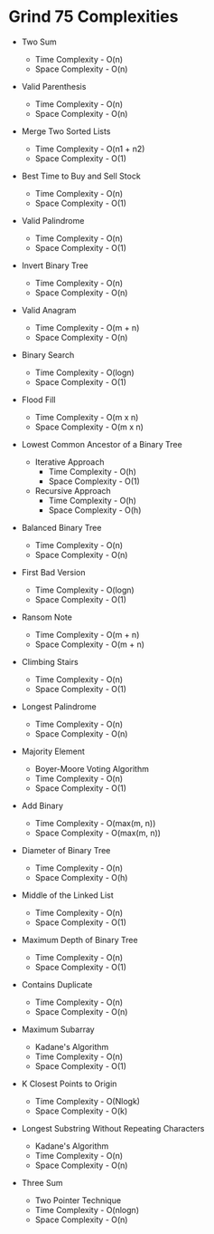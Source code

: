 # Grind 75 Complexities

- Two Sum
  - Time Complexity - O(n)
  - Space Complexity - O(n)
- Valid Parenthesis
  - Time Complexity - O(n)
  - Space Complexity - O(n)
- Merge Two Sorted Lists
  - Time Complexity - O(n1 + n2)
  - Space Complexity - O(1)
- Best Time to Buy and Sell Stock

  - Time Complexity - O(n)
  - Space Complexity - O(1)

- Valid Palindrome
  - Time Complexity - O(n)
  - Space Complexity - O(1)
- Invert Binary Tree
  - Time Complexity - O(n)
  - Space Complexity - O(n)
- Valid Anagram

  - Time Complexity - O(m + n)
  - Space Complexity - O(n)

- Binary Search
  - Time Complexity - O(logn)
  - Space Complexity - O(1)
- Flood Fill
  - Time Complexity - O(m x n)
  - Space Complexity - O(m x n)
- Lowest Common Ancestor of a Binary Tree

  - Iterative Approach
    - Time Complexity - O(h)
    - Space Complexity - O(1)
  - Recursive Approach
    - Time Complexity - O(h)
    - Space Complexity - O(h)

- Balanced Binary Tree
  - Time Complexity - O(n)
  - Space Complexity - O(n)
- First Bad Version
  - Time Complexity - O(logn)
  - Space Complexity - O(1)
- Ransom Note
  - Time Complexity - O(m + n)
  - Space Complexity - O(m + n)
- Climbing Stairs
  - Time Complexity - O(n)
  - Space Complexity - O(1)
- Longest Palindrome
  - Time Complexity - O(n)
  - Space Complexity - O(n)
- Majority Element
  - Boyer-Moore Voting Algorithm
  - Time Complexity - O(n)
  - Space Complexity - O(1)
- Add Binary
  - Time Complexity - O(max(m, n))
  - Space Complexity - O(max(m, n))
- Diameter of Binary Tree
  - Time Complexity - O(n)
  - Space Complexity - O(h)
- Middle of the Linked List
  - Time Complexity - O(n)
  - Space Complexity - O(1)
- Maximum Depth of Binary Tree

  - Time Complexity - O(n)
  - Space Complexity - O(1)

- Contains Duplicate
  - Time Complexity - O(n)
  - Space Complexity - O(n)
- Maximum Subarray
  - Kadane's Algorithm
  - Time Complexity - O(n)
  - Space Complexity - O(1)
- K Closest Points to Origin
  - Time Complexity - O(Nlogk)
  - Space Complexity - O(k)
- Longest Substring Without Repeating Characters
  - Kadane's Algorithm
  - Time Complexity - O(n)
  - Space Complexity - O(n)
- Three Sum
  - Two Pointer Technique
  - Time Complexity - O(nlogn)
  - Space Complexity - O(n)
